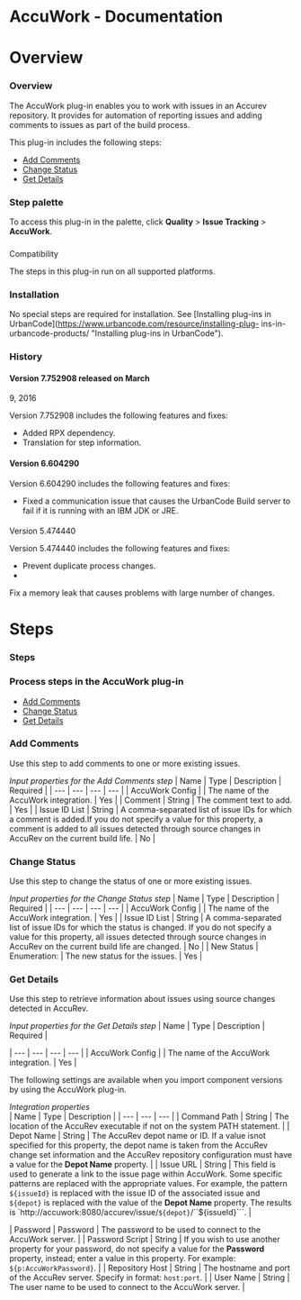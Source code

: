 
AccuWork - Documentation
========================

# Overview




### Overview




 


The AccuWork plug-in enables you to work with issues in an Accurev repository. It provides for 
automation of reporting issues and adding comments to issues as part of the build process.


This plug-in includes the 
following steps:


* [Add Comments](#add_comments)
* [Change Status](#change_status)
* [Get Details](#get_details)




### Step palette


To access this plug-in in the palette, click **Quality** > **Issue Tracking** > **AccuWork**.


### 
Compatibility


The steps in this plug-in run on all supported platforms.


### Installation


No special steps are 
required for installation. See [Installing plug-ins in UrbanCode](https://www.urbancode.com/resource/installing-plug-
ins-in-urbancode-products/ "Installing plug-ins in UrbanCode").


### History


#### Version 7.752908 released on March 
9, 2016


Version 7.752908 includes the following features and fixes:


* Added RPX dependency.
* Translation for step 
information.


#### Version 6.604290


Version 6.604290 includes the following features and fixes:


* Fixed a 
communication issue that causes the UrbanCode Build server to fail if it is running with an IBM JDK or JRE.


#### 
Version 5.474440


Version 5.474440 includes the following features and fixes:


* Prevent duplicate process changes.
* 
Fix a memory leak that causes problems with large number of changes.


# Steps




### Steps




 



### Process steps in the AccuWork plug-in


* [Add Comments](#add_comments)
* [Change 
Status](#change_status)
* [Get Details](#get_details)




### Add Comments


Use this step to add comments to one or 
more existing issues.




*Input properties for the Add Comments step*  | Name | Type | Description | Required |
| --- |
 --- | --- | --- |
| AccuWork Config |  | The name of the AccuWork integration. | Yes |
| Comment | String | The comment
 text to add. | Yes |
| Issue ID List | String | A comma-separated list of issue IDs for which a comment is added.If you
 do not specify a value for this property, a comment is added to all issues detected through source changes in AccuRev 
on the current build life. | No |


### Change Status


Use this step to change the status of one or more existing 
issues.




*Input properties for the Change Status step*  | Name | Type | Description | Required |
| --- | --- | --- | 
--- |
| AccuWork Config |  | The name of the AccuWork integration. | Yes |
| Issue ID List | String | A comma-separated 
list of issue IDs for which the status is changed. If you do not specify a value for this property, all issues detected 
through source changes in AccuRev on the current build life are changed. | No |
| New Status | Enumeration:
 | The new 
status for the issues. | Yes |


### Get Details


Use this step to retrieve information about issues using source 
changes detected in AccuRev.





*Input properties for the Get Details step*  | Name | Type | Description | Required |

| --- | --- | --- | --- |
| AccuWork Config |  | The name of the AccuWork integration. | Yes |





The following 
settings are available when you import component versions by using the AccuWork plug-in.





*Integration properties*  
| Name | Type | Description |
| --- | --- | --- |
| Command Path | String | The location of the AccuRev executable if 
not on the system PATH statement. |
| Depot Name | String | The AccuRev depot name or ID. If a value isnot specified for
 this property, the depot name is taken from the AccuRev change set information and the AccuRev repository configuration
 must have a value for the **Depot Name** property. |
| Issue URL | String | This field is used to generate a link to 
the issue page within AccuWork. Some specific patterns are replaced with the appropriate values. For example, the 
pattern ```${issueId}``` is replaced with the issue ID of the associated issue and ```${depot}``` is replaced with the 
value of the **Depot Name** property. The results is `http://accuwork:8080/accurev/issue/``${depot}``/``${issueId}```. |

| Password | Password | The password to be used to connect to the AccuWork server. |
| Password Script | String | If 
you wish to use another property for your password, do not specify a value for the **Password** property, instead; enter
 a value in this property. For example: ```${p:AccuWorkPassword}```. |
| Repository Host | String | The hostname and 
port of the AccuRev server. Specify in format: `host:port`. |
| User Name | String | The user name to be used to connect
 to the AccuWork server. |




